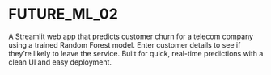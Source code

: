 # FUTURE_ML_02
A Streamlit web app that predicts customer churn for a telecom company using a trained Random Forest model. Enter customer details to see if they’re likely to leave the service. Built for quick, real-time predictions with a clean UI and easy deployment.
